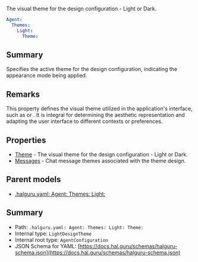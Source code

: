 <!--
title: Theme
description: The visual theme for the design configuration - Light or Dark.
version: 1.40.0
generated: true
date: 2025-04-25
node: This file is generated by the command-line program: `halguru manual -c -m`
-->


The visual theme for the design configuration - Light or Dark.

```yaml
Agent:
  Themes:
    Light:
      Theme:
```

## Summary

Specifies the active theme for the design configuration, indicating the appearance mode being applied.

## Remarks

This property defines the visual theme utilized in the application's interface, such as or . It is integral for determining the aesthetic representation and adapting the user interface to different contexts or preferences.

## Properties

* [Theme]((halguru)-agent-themes-light-theme.md) - The visual theme for the design configuration - Light or Dark.
* [Messages]((halguru)-agent-themes-light-messages.md) - Chat message themes associated with the theme design.

## Parent models

* [.halguru.yaml: Agent: Themes: Light:]((halguru)-agent-themes-light.md)
## Summary

* Path: `.halguru.yaml: Agent: Themes: Light: Theme:`
* Internal type: `LightDesignTheme`
* Internal root type: `AgentConfiguration`
* JSON Schema for YAML: [https://docs.hal.guru/schemas/halguru-schema.json](https://docs.hal.guru/schemas/halguru-schema.json)
